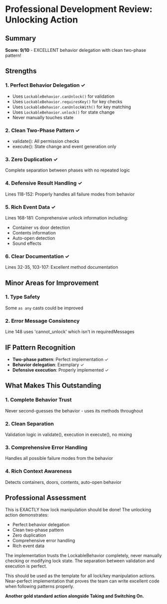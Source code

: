 # Professional Development Review: Unlocking Action

## Summary
**Score: 9/10** - EXCELLENT behavior delegation with clean two-phase pattern!

## Strengths

### 1. Perfect Behavior Delegation ✓
- Uses `LockableBehavior.canUnlock()` for validation
- Uses `LockableBehavior.requiresKey()` for key checks
- Uses `LockableBehavior.canUnlockWith()` for key matching
- Uses `LockableBehavior.unlock()` for state change
- Never manually touches state

### 2. Clean Two-Phase Pattern ✓
- validate(): All permission checks
- execute(): State change and event generation only

### 3. Zero Duplication ✓
Complete separation between phases with no repeated logic

### 4. Defensive Result Handling ✓
Lines 118-152: Properly handles all failure modes from behavior

### 5. Rich Event Data ✓
Lines 168-181: Comprehensive unlock information including:
- Container vs door detection
- Contents information
- Auto-open detection
- Sound effects

### 6. Clear Documentation ✓
Lines 32-35, 103-107: Excellent method documentation

## Minor Areas for Improvement

### 1. Type Safety
Some `as any` casts could be improved

### 2. Error Message Consistency
Line 148 uses 'cannot_unlock' which isn't in requiredMessages

## IF Pattern Recognition
- **Two-phase pattern**: Perfect implementation ✓
- **Behavior delegation**: Exemplary ✓
- **Defensive execution**: Properly implemented ✓

## What Makes This Outstanding

### 1. Complete Behavior Trust
Never second-guesses the behavior - uses its methods throughout

### 2. Clean Separation
Validation logic in validate(), execution in execute(), no mixing

### 3. Comprehensive Error Handling
Handles all possible failure modes from the behavior

### 4. Rich Context Awareness
Detects containers, doors, contents, auto-open behavior

## Professional Assessment
This is EXACTLY how lock manipulation should be done! The unlocking action demonstrates:
- Perfect behavior delegation
- Clean two-phase pattern
- Zero duplication
- Comprehensive error handling
- Rich event data

The implementation trusts the LockableBehavior completely, never manually checking or modifying lock state. The separation between validation and execution is perfect.

This should be used as the template for all lock/key manipulation actions. Near-perfect implementation that proves the team can write excellent code when following patterns properly.

**Another gold standard action alongside Taking and Switching On.**
